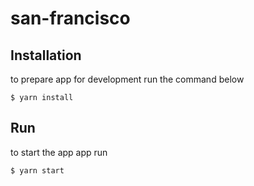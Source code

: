 # san-francisco

## Installation
to prepare app for development run the command below
```
$ yarn install
```

## Run
to start the app app run
```
$ yarn start
```
